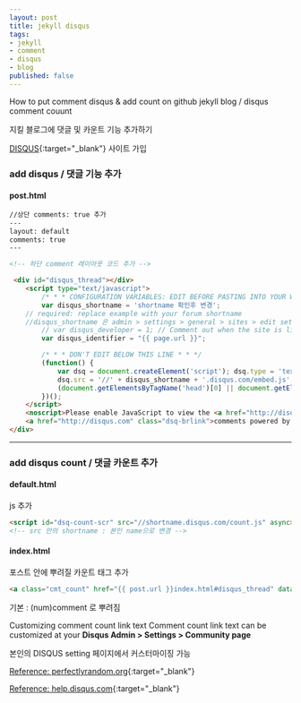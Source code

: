 ```yaml
---
layout: post
title: jekyll disqus
tags:
- jekyll
- comment
- disqus
- blog
published: false
---
```



How to put comment disqus & add count on github jekyll blog / disqus comment couunt

지킬 블로그에 댓글 및 카운트 기능 추가하기


[DISQUS](https://disqus.com/){:target="_blank"} 사이트 가입

### add disqus / 댓글 기능 추가

#### post.html 

```html
//상단 comments: true 추가
---
layout: default
comments: true
---

<!-- 하단 comment 레이아웃 코드 추가 -->

 <div id="disqus_thread"></div>
    <script type="text/javascript">
        /* * * CONFIGURATION VARIABLES: EDIT BEFORE PASTING INTO YOUR WEBPAGE * * */
        var disqus_shortname = 'shortname 확인후 변경'; 
	// required: replace example with your forum shortname
	//disqus_shortname 은 admin > settings > general > sites > edit settings 에서 확인 후 변경
        // var disqus_developer = 1; // Comment out when the site is live
        var disqus_identifier = "{{ page.url }}";

        /* * * DON'T EDIT BELOW THIS LINE * * */
        (function() {
            var dsq = document.createElement('script'); dsq.type = 'text/javascript'; dsq.async = true;
            dsq.src = '//' + disqus_shortname + '.disqus.com/embed.js';
            (document.getElementsByTagName('head')[0] || document.getElementsByTagName('body')[0]).appendChild(dsq);
        })();
    </script>
    <noscript>Please enable JavaScript to view the <a href="http://disqus.com/?ref_noscript">comments powered by Disqus.</a></noscript>
    <a href="http://disqus.com" class="dsq-brlink">comments powered by <span class="logo-disqus">Disqus</span></a>
</div>
```


---

### add disqus count / 댓글 카운트 추가

#### default.html 

js 추가

```html
<script id="dsq-count-scr" src="//shortname.disqus.com/count.js" async></script>
<!-- src 안의 shortname : 본인 name으로 변경 -->
```

#### index.html

포스트 안에 뿌려질 카운트 태그 추가

```html
<a class="cmt_count" href="{{ post.url }}index.html#disqus_thread" data-disqus-identifier="{{post.url}}"></a>
```

기본 : (num)comment 로 뿌려짐

Customizing comment count link text
Comment count link text can be customized at your **Disqus Admin > Settings > Community page**

본인의 DISQUS setting 페이지에서 커스터마이징 가능





[Reference: perfectlyrandom.org](http://www.perfectlyrandom.org/2014/06/29/adding-disqus-to-your-jekyll-powered-github-pages/){:target="_blank"}

[Reference: help.disqus.com](https://help.disqus.com/customer/portal/articles/565624-adding-comment-count-links-to-your-home-page){:target="_blank"}